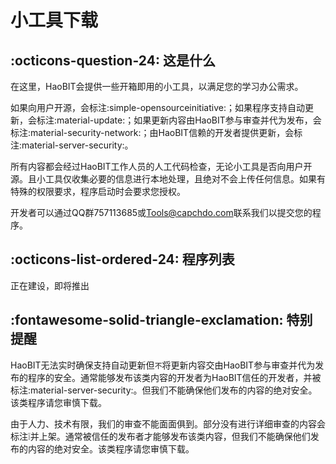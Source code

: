 # 小工具下载

## :octicons-question-24: 这是什么

在这里，HaoBIT会提供一些开箱即用的小工具，以满足您的学习办公需求。

如果向用户开源，会标注:simple-opensourceinitiative:；如果程序支持自动更新，会标注:material-update:；如果更新内容由HaoBIT参与审查并代为发布，会标注:material-security-network:；由HaoBIT信赖的开发者提供更新，会标注:material-server-security:。

所有内容都会经过HaoBIT工作人员的人工代码检查，无论小工具是否向用户开源。且小工具仅收集必要的信息进行本地处理，且绝对不会上传任何信息。如果有特殊的权限要求，程序启动时会要求您授权。

<!-- 但注意，HaoBIT无法实时确保支持自动更新但`不`将更新内容交由HaoBIT参与审查并代为发布的程序的安全。该类程序请您审慎下载。 -->

开发者可以通过QQ群757113685或[Tools@capchdo.com](mailto:tools@capchdo.com)联系我们以提交您的程序。

## :octicons-list-ordered-24: 程序列表

正在建设，即将推出

## :fontawesome-solid-triangle-exclamation: 特别提醒

HaoBIT无法实时确保支持自动更新但`不`将更新内容交由HaoBIT参与审查并代为发布的程序的安全。通常能够发布该类内容的开发者为HaoBIT信任的开发者，并被标注:material-server-security:。但我们不能确保他们发布的内容的绝对安全。该类程序请您审慎下载。

由于人力、技术有限，我们的审查不能面面俱到。部分没有进行详细审查的内容会标注:grey_exclamation:并上架。通常被信任的发布者才能够发布该类内容，但我们不能确保他们发布的内容的绝对安全。该类程序请您审慎下载。
